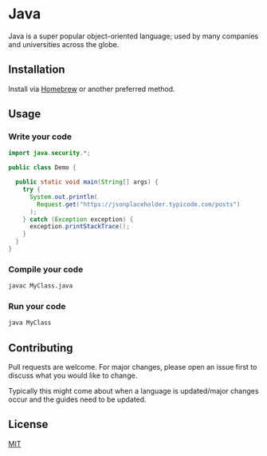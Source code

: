 # Java

Java is a super popular object-oriented language; used by many companies and universities across the globe.

## Installation

Install via [Homebrew](https://devqa.io/brew-install-java/) or another preferred method.

## Usage

### Write your code

```java
import java.security.*;

public class Demo {

  public static void main(String[] args) {
    try {
      System.out.println(
        Request.get("https://jsonplaceholder.typicode.com/posts")
      );
    } catch (Exception exception) {
      exception.printStackTrace();
    }
  }
}

```

### Compile your code

```bash
javac MyClass.java
```

### Run your code

```java
java MyClass
```

## Contributing

Pull requests are welcome. For major changes, please open an issue first to discuss what you would like to change.

Typically this might come about when a language is updated/major changes occur and the guides need to be updated.

## License

[MIT](https://choosealicense.com/licenses/mit/)
